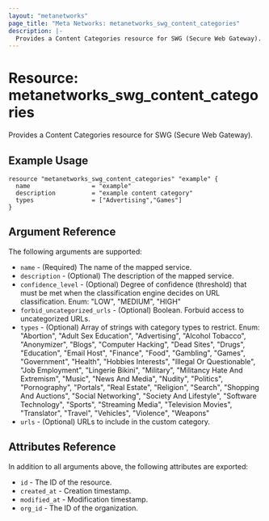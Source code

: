 ```yaml
---
layout: "metanetworks"
page_title: "Meta Networks: metanetworks_swg_content_categories"
description: |-
  Provides a Content Categories resource for SWG (Secure Web Gateway).
---
```


# Resource: metanetworks_swg_content_categories

Provides a Content Categories resource for SWG (Secure Web Gateway).

## Example Usage

```hcl
resource "metanetworks_swg_content_categories" "example" {
  name                 = "example"
  description          = "example content category"
  types                = ["Advertising","Games"]
}
```

## Argument Reference

The following arguments are supported:

* `name` - (Required) The name of the mapped service.
* `description` - (Optional) The description of the mapped service.
* `confidence_level` - (Optional) Degree of confidence (threshold) that must be met when the classification engine decides on URL classification. Enum: "LOW", "MEDIUM", "HIGH"
* `forbid_uncategorized_urls` - (Optional) Boolean. Forbuid access to uncategorized URLs.
* `types` - (Optional) Array of strings with category types to restrict. Enum: "Abortion", "Adult Sex Education", "Advertising", "Alcohol Tobacco", "Anonymizer", "Blogs", "Computer Hacking", "Dead Sites", "Drugs", "Education", "Email Host", "Finance", "Food", "Gambling", "Games", "Government", "Health", "Hobbies Interests", "Illegal Or Questionable", "Job Employment", "Lingerie Bikini", "Military", "Militancy Hate And Extremism", "Music", "News And Media", "Nudity", "Politics", "Pornography", "Portals", "Real Estate", "Religion", "Search", "Shopping And Auctions", "Social Networking", "Society And Lifestyle", "Software Technology", "Sports", "Streaming Media", "Television Movies", "Translator", "Travel", "Vehicles", "Violence", "Weapons"
* `urls` - (Optional) URLs to include in the custom category.

## Attributes Reference

In addition to all arguments above, the following attributes are exported:

* `id` - The ID of the resource.
* `created_at` - Creation timestamp.
* `modified_at` - Modification timestamp.
* `org_id` - The ID of the organization.
